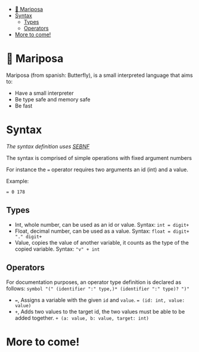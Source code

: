 - [🦋 Mariposa](#-mariposa)
- [Syntax](#syntax)
  - [Types](#types)
  - [Operators](#operators)
- [More to come!](#more-to-come)

# 🦋 Mariposa

Mariposa (from spanish: Butterfly), is a small interpreted language that aims to:
- Have a small interpreter
- Be type safe and memory safe
- Be fast

# Syntax
*The syntax definition uses [SEBNF](https://github.com/sawcce/sebnf)*

The syntax is comprised of simple operations with fixed argument numbers

For instance the `=` operator requires two arguments an id (int) and a value.

Example:
```
= 0 178
```

## Types

- Int, whole number, can be used as an id or value. Syntax: `int = digit+`
- Float, decimal number, can be used as a value. Syntax: `float = digit+ "." digit+`
- Value, copies the value of another variable, it counts as the type of the copied variable. Syntax: `"v" + int`

## Operators

For documentation purposes, an operator type definition is declared as follows: `symbol "(" (identifier ":" type,)* (identifier ":" type)? ")"`

- `=`, Assigns a variable with the given `id` and `value`. `= (id: int, value: value)`
- `+`, Adds two values to the target id, the two values must be able to be added together. `+ (a: value, b: value, target: int)`

# More to come! 